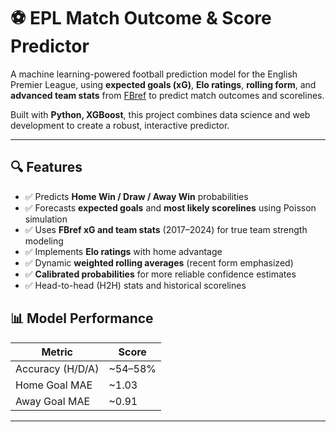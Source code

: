 # ⚽ EPL Match Outcome & Score Predictor

A machine learning-powered football prediction model for the English Premier League, using **expected goals (xG)**, **Elo ratings**, **rolling form**, and **advanced team stats** from [FBref](https://fbref.com) to predict match outcomes and scorelines.

Built with **Python, XGBoost**, this project combines data science and web development to create a robust, interactive predictor.

---

## 🔍 Features

- ✅ Predicts **Home Win / Draw / Away Win** probabilities
- ✅ Forecasts **expected goals** and **most likely scorelines** using Poisson simulation
- ✅ Uses **FBref xG and team stats** (2017–2024) for true team strength modeling
- ✅ Implements **Elo ratings** with home advantage
- ✅ Dynamic **weighted rolling averages** (recent form emphasized)
- ✅ **Calibrated probabilities** for more reliable confidence estimates
- ✅ Head-to-head (H2H) stats and historical scorelines

## 📊 Model Performance

| Metric | Score |
|-------|-------|
| Accuracy (H/D/A) | ~54–58% |
| Home Goal MAE | ~1.03 |
| Away Goal MAE | ~0.91 |

---
